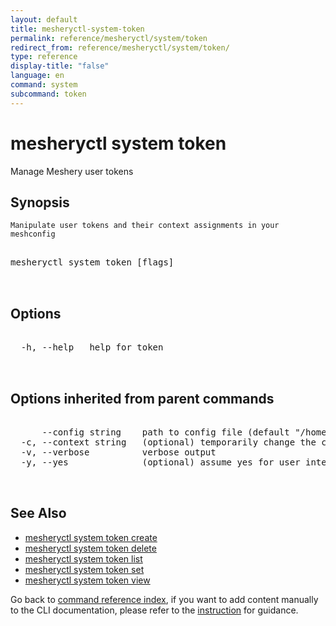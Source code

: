 ```yaml
---
layout: default
title: mesheryctl-system-token
permalink: reference/mesheryctl/system/token
redirect_from: reference/mesheryctl/system/token/
type: reference
display-title: "false"
language: en
command: system
subcommand: token
---
```


# mesheryctl system token

Manage Meshery user tokens

## Synopsis

    Manipulate user tokens and their context assignments in your meshconfig

<pre class='codeblock-pre'>
<div class='codeblock'>
mesheryctl system token [flags]

</div>
</pre>

## Options

<pre class='codeblock-pre'>
<div class='codeblock'>
  -h, --help   help for token

</div>
</pre>

## Options inherited from parent commands

<pre class='codeblock-pre'>
<div class='codeblock'>
      --config string    path to config file (default "/home/runner/.meshery/config.yaml")
  -c, --context string   (optional) temporarily change the current context.
  -v, --verbose          verbose output
  -y, --yes              (optional) assume yes for user interactive prompts.

</div>
</pre>

## See Also

- [mesheryctl system token create](/reference/mesheryctl/system/token/create)
- [mesheryctl system token delete](/reference/mesheryctl/system/token/delete)
- [mesheryctl system token list](/reference/mesheryctl/system/token/list)
- [mesheryctl system token set](/reference/mesheryctl/system/token/set)
- [mesheryctl system token view](/reference/mesheryctl/system/token/view)

Go back to [command reference index](/reference/mesheryctl/), if you want to add content manually to the CLI documentation, please refer to the [instruction](/project/contributing/contributing-cli#preserving-manually-added-documentation) for guidance.
